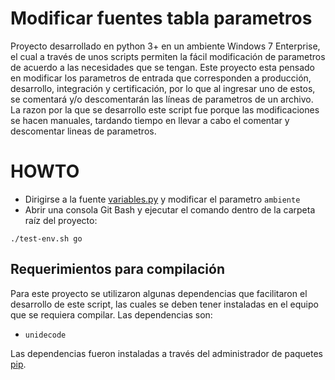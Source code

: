 # Modificar fuentes tabla parametros
Proyecto desarrollado en python 3+ en un ambiente Windows 7 Enterprise, el cual a través de unos scripts permiten la fácil modificación de parametros de acuerdo a las necesidades que se tengan.
Este proyecto esta pensado en modificar los parametros de entrada que corresponden a producción, desarrollo, integración y certificación, por lo que al ingresar uno de estos, se comentará y/o descomentarán las líneas de parametros de un archivo.
La razon por la que se desarrollo este script fue porque las modificaciones se hacen manuales, tardando tiempo en llevar a cabo el comentar y descomentar lineas de parametros.
# HOWTO
* Dirigirse a la fuente [variables.py](src/variables.py) y modificar el parametro `ambiente`
* Abrir una consola Git Bash y ejecutar el comando dentro de la carpeta raíz del proyecto:

`./test-env.sh go`

## Requerimientos para compilación
Para este proyecto se utilizaron algunas dependencias que facilitaron el desarrollo de este script, las cuales se deben tener instaladas en el equipo que se requiera compilar. Las dependencias son:

* `unidecode`

Las dependencias fueron instaladas a través del administrador de paquetes [pip](https://es.wikipedia.org/wiki/Pip_(administrador_de_paquetes)).